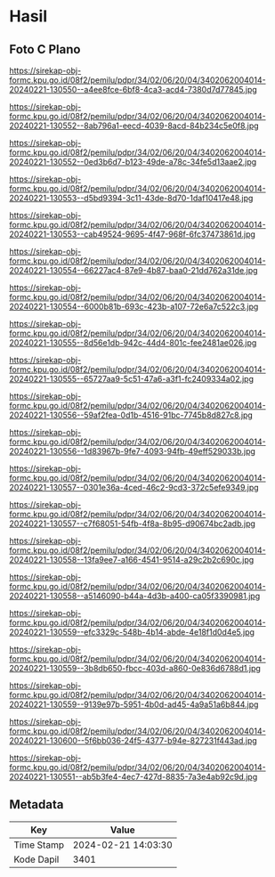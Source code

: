 # Hasil

## Foto C Plano

https://sirekap-obj-formc.kpu.go.id/08f2/pemilu/pdpr/34/02/06/20/04/3402062004014-20240221-130550--a4ee8fce-6bf8-4ca3-acd4-7380d7d77845.jpg

https://sirekap-obj-formc.kpu.go.id/08f2/pemilu/pdpr/34/02/06/20/04/3402062004014-20240221-130552--8ab796a1-eecd-4039-8acd-84b234c5e0f8.jpg

https://sirekap-obj-formc.kpu.go.id/08f2/pemilu/pdpr/34/02/06/20/04/3402062004014-20240221-130552--0ed3b6d7-b123-49de-a78c-34fe5d13aae2.jpg

https://sirekap-obj-formc.kpu.go.id/08f2/pemilu/pdpr/34/02/06/20/04/3402062004014-20240221-130553--d5bd9394-3c11-43de-8d70-1daf10417e48.jpg

https://sirekap-obj-formc.kpu.go.id/08f2/pemilu/pdpr/34/02/06/20/04/3402062004014-20240221-130553--cab49524-9695-4f47-968f-6fc37473861d.jpg

https://sirekap-obj-formc.kpu.go.id/08f2/pemilu/pdpr/34/02/06/20/04/3402062004014-20240221-130554--66227ac4-87e9-4b87-baa0-21dd762a31de.jpg

https://sirekap-obj-formc.kpu.go.id/08f2/pemilu/pdpr/34/02/06/20/04/3402062004014-20240221-130554--6000b81b-693c-423b-a107-72e6a7c522c3.jpg

https://sirekap-obj-formc.kpu.go.id/08f2/pemilu/pdpr/34/02/06/20/04/3402062004014-20240221-130555--8d56e1db-942c-44d4-801c-fee2481ae026.jpg

https://sirekap-obj-formc.kpu.go.id/08f2/pemilu/pdpr/34/02/06/20/04/3402062004014-20240221-130555--65727aa9-5c51-47a6-a3f1-fc2409334a02.jpg

https://sirekap-obj-formc.kpu.go.id/08f2/pemilu/pdpr/34/02/06/20/04/3402062004014-20240221-130556--59af2fea-0d1b-4516-91bc-7745b8d827c8.jpg

https://sirekap-obj-formc.kpu.go.id/08f2/pemilu/pdpr/34/02/06/20/04/3402062004014-20240221-130556--1d83967b-9fe7-4093-94fb-49eff529033b.jpg

https://sirekap-obj-formc.kpu.go.id/08f2/pemilu/pdpr/34/02/06/20/04/3402062004014-20240221-130557--0301e36a-4ced-46c2-9cd3-372c5efe9349.jpg

https://sirekap-obj-formc.kpu.go.id/08f2/pemilu/pdpr/34/02/06/20/04/3402062004014-20240221-130557--c7f68051-54fb-4f8a-8b95-d90674bc2adb.jpg

https://sirekap-obj-formc.kpu.go.id/08f2/pemilu/pdpr/34/02/06/20/04/3402062004014-20240221-130558--13fa9ee7-a166-4541-9514-a29c2b2c690c.jpg

https://sirekap-obj-formc.kpu.go.id/08f2/pemilu/pdpr/34/02/06/20/04/3402062004014-20240221-130558--a5146090-b44a-4d3b-a400-ca05f3390981.jpg

https://sirekap-obj-formc.kpu.go.id/08f2/pemilu/pdpr/34/02/06/20/04/3402062004014-20240221-130559--efc3329c-548b-4b14-abde-4e18f1d0d4e5.jpg

https://sirekap-obj-formc.kpu.go.id/08f2/pemilu/pdpr/34/02/06/20/04/3402062004014-20240221-130559--3b8db650-fbcc-403d-a860-0e836d6788d1.jpg

https://sirekap-obj-formc.kpu.go.id/08f2/pemilu/pdpr/34/02/06/20/04/3402062004014-20240221-130559--9139e97b-5951-4b0d-ad45-4a9a51a6b844.jpg

https://sirekap-obj-formc.kpu.go.id/08f2/pemilu/pdpr/34/02/06/20/04/3402062004014-20240221-130600--5f6bb036-24f5-4377-b94e-827231f443ad.jpg

https://sirekap-obj-formc.kpu.go.id/08f2/pemilu/pdpr/34/02/06/20/04/3402062004014-20240221-130551--ab5b3fe4-4ec7-427d-8835-7a3e4ab92c9d.jpg


## Metadata

| Key        | Value               |
| ---------- | ------------------- |
| Time Stamp | 2024-02-21 14:03:30 |
| Kode Dapil | 3401                |



